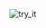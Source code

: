 ![try_it](https://user-images.githubusercontent.com/52474694/73928883-34f88880-4917-11ea-9fb8-55d1cd0de385.PNG)
